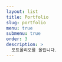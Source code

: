 ```yaml
---
layout: list
title: Portfolio
slug: portfolio
menu: true
submenu: true
order: 3
description: >
  포트폴리오를 올립니다.
---
```


